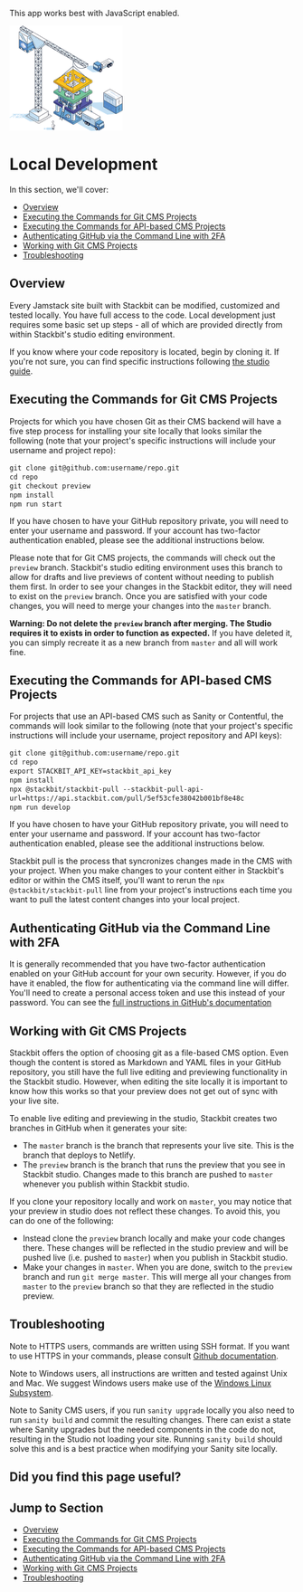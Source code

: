 This app works best with JavaScript enabled.



























![Stackbit](/docs/images/stackbit-crane-sm.png)

Local Development
=================

In this section, we'll cover:

-   [Overview](#overview)
-   [Executing the Commands for Git CMS Projects](#executing_the_commands_for_git_cms_projects)
-   [Executing the Commands for API-based CMS Projects](#executing_the_commands_for_api_based_cms_projects)
-   [Authenticating GitHub via the Command Line with 2FA](#authenticating_github_via_the_command_line_with_2fa)
-   [Working with Git CMS Projects](#working_with_git_cms_projects)
-   [Troubleshooting](#troubleshooting)

<a href="#overview" class="hash-link"><span class="icon-copy"></span></a>Overview
---------------------------------------------------------------------------------

Every Jamstack site built with Stackbit can be modified, customized and tested locally. You have full access to the code. Local development just requires some basic set up steps - all of which are provided directly from within Stackbit's studio editing environment.

If you know where your code repository is located, begin by cloning it. If you're not sure, you can find specific instructions following [the studio guide](/docs/studio-guides/accessing-code).

<a href="#executing_the_commands_for_git_cms_projects" class="hash-link"><span class="icon-copy"></span></a>Executing the Commands for Git CMS Projects
-------------------------------------------------------------------------------------------------------------------------------------------------------

Projects for which you have chosen Git as their CMS backend will have a five step process for installing your site locally that looks similar the following (note that your project's specific instructions will include your username and project repo):

    git clone git@github.com:username/repo.git
    cd repo
    git checkout preview
    npm install
    npm run start

If you have chosen to have your GitHub repository private, you will need to enter your username and password. If your account has two-factor authentication enabled, please see the additional instructions below.

Please note that for Git CMS projects, the commands will check out the `preview` branch. Stackbit's studio editing environment uses this branch to allow for drafts and live previews of content without needing to publish them first. In order to see your changes in the Stackbit editor, they will need to exist on the `preview` branch. Once you are satisfied with your code changes, you will need to merge your changes into the `master` branch.

**Warning: Do not delete the `preview` branch after merging. The Studio requires it to exists in order to function as expected.** If you have deleted it, you can simply recreate it as a new branch from `master` and all will work fine.

<a href="#executing_the_commands_for_api_based_cms_projects" class="hash-link"><span class="icon-copy"></span></a>Executing the Commands for API-based CMS Projects
-------------------------------------------------------------------------------------------------------------------------------------------------------------------

For projects that use an API-based CMS such as Sanity or Contentful, the commands will look similar to the following (note that your project's specific instructions will include your username, project repository and API keys):

    git clone git@github.com:username/repo.git
    cd repo
    export STACKBIT_API_KEY=stackbit_api_key
    npm install
    npx @stackbit/stackbit-pull --stackbit-pull-api-url=https://api.stackbit.com/pull/5ef53cfe38042b001bf8e48c
    npm run develop

If you have chosen to have your GitHub repository private, you will need to enter your username and password. If your account has two-factor authentication enabled, please see the additional instructions below.

Stackbit pull is the process that syncronizes changes made in the CMS with your project. When you make changes to your content either in Stackbit's editor or within the CMS itself, you'll want to rerun the `npx @stackbit/stackbit-pull` line from your project's instructions each time you want to pull the latest content changes into your local project.

<a href="#authenticating_github_via_the_command_line_with_2fa" class="hash-link"><span class="icon-copy"></span></a>Authenticating GitHub via the Command Line with 2FA
-----------------------------------------------------------------------------------------------------------------------------------------------------------------------

It is generally recommended that you have two-factor authentication enabled on your GitHub account for your own security. However, if you do have it enabled, the flow for authenticating via the command line will differ. You'll need to create a personal access token and use this instead of your password. You can see the [full instructions in GitHub's documentation](https://docs.github.com/en/github/authenticating-to-github/creating-a-personal-access-token)

<a href="#working_with_git_cms_projects" class="hash-link"><span class="icon-copy"></span></a>Working with Git CMS Projects
---------------------------------------------------------------------------------------------------------------------------

Stackbit offers the option of choosing git as a file-based CMS option. Even though the content is stored as Markdown and YAML files in your GitHub repository, you still have the full live editing and previewing functionality in the Stackbit studio. However, when editing the site locally it is important to know how this works so that your preview does not get out of sync with your live site.

To enable live editing and previewing in the studio, Stackbit creates two branches in GitHub when it generates your site:

-   The `master` branch is the branch that represents your live site. This is the branch that deploys to Netlify.
-   The `preview` branch is the branch that runs the preview that you see in Stackbit studio. Changes made to this branch are pushed to `master` whenever you publish within Stackbit studio.

If you clone your repository locally and work on `master`, you may notice that your preview in studio does not reflect these changes. To avoid this, you can do one of the following:

-   Instead clone the `preview` branch locally and make your code changes there. These changes will be reflected in the studio preview and will be pushed live (i.e. pushed to `master`) when you publish in Stackbit studio.
-   Make your changes in `master`. When you are done, switch to the `preview` branch and run `git merge master`. This will merge all your changes from `master` to the `preview` branch so that they are reflected in the studio preview.

<a href="#troubleshooting" class="hash-link"><span class="icon-copy"></span></a>Troubleshooting
-----------------------------------------------------------------------------------------------

Note to HTTPS users, commands are written using SSH format. If you want to use HTTPS in your commands, please consult [Github documentation](https://docs.github.com/en/free-pro-team@latest/github/creating-cloning-and-archiving-repositories/cloning-a-repository).

Note to Windows users, all instructions are written and tested against Unix and Mac. We suggest Windows users make use of the [Windows Linux Subsystem](https://docs.microsoft.com/en-us/windows/wsl/install-win10).

Note to Sanity CMS users, if you run `sanity upgrade` locally you also need to run `sanity build` and commit the resulting changes. There can exist a state where Sanity upgrades but the needed components in the code do not, resulting in the Studio not loading your site. Running `sanity build` should solve this and is a best practice when modifying your Sanity site locally.

Did you find this page useful?
------------------------------





Jump to Section
---------------

-   [Overview](#overview)
-   [Executing the Commands for Git CMS Projects](#executing_the_commands_for_git_cms_projects)
-   [Executing the Commands for API-based CMS Projects](#executing_the_commands_for_api_based_cms_projects)
-   [Authenticating GitHub via the Command Line with 2FA](#authenticating_github_via_the_command_line_with_2fa)
-   [Working with Git CMS Projects](#working_with_git_cms_projects)
-   [Troubleshooting](#troubleshooting)












